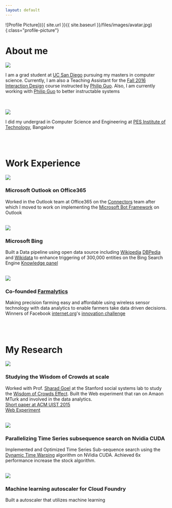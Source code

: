 ```yaml
---
layout: default
---
```



![Profile Picture]({{ site.url }}{{ site.baseurl }}/files/images/avatar.jpg){:class="profile-picture"}

<h1>About me</h1>
<div>
	<img src="{{ site.url }}{{ site.baseurl }}/files/images/ucsd_logo.png" class="logo">
	<p>
		I am a grad student at <a href="http://ucsd.edu" target="_blank">UC San Diego</a> pursuing my masters in computer science. Currently, I am also a Teaching Assistant for the <a href="http://ixd.ucsd.edu/home/f16/" target="_blank">Fall 2016 Interaction Design</a> course instructed by <a href="http://www.pgbovine.net" target="_blank">Philip Guo</a>. Also, I am currently working with <a href="http://www.pgbovine.net" target="_blank">Philip Guo</a> to better instructable systems
	</p>
	<br>
	<br>
</div>

<div>
	<img src="{{ site.url }}{{ site.baseurl }}/files/images/pesit_logo.jpg" class="logo">
	<br>
	<p>
		I did my undergrad in Computer Science and Engineering at <a href="http://pesit.pes.edu/" target="_blank">PES Institute of Technology</a>, Bangalore
	</p>
	<br>
	<br>
</div>


<h1>Work Experience</h1>
<div>
	<img src="{{ site.url }}{{ site.baseurl }}/files/images/outlook_logo.png" class="logo">
	<h3>Microsoft Outlook on Office365</h3>
	<p>
		Worked in the Outlook team at Office365 on the <a href="https://blogs.office.com/2016/03/25/introducing-office-365-connectors/" target="_blank">Connectors</a> team after which I moved to work on implementing the <a href="https://dev.botframework.com/" target="_blank">Microsoft Bot Framework</a> on Outlook
	</p>
	<br>
</div>

<div>
	<img src="{{ site.url }}{{ site.baseurl }}/files/images/bing_logo.png" class="logo">
	<h3>Microsoft Bing</h3>
	<p>
		Built a Data pipeline using open data source including <a href="https://www.wikipedia.org/" target="_blank">Wikipedia</a> <a href="http://wiki.dbpedia.org/" target="_blank">DBPedia</a> and <a href="https://www.wikidata.org/wiki/Wikidata:Main_Page" target="_blank">Wikidata</a> to enhance triggering of 300,000 entities on the Bing Search Engine <a href="https://en.wikipedia.org/wiki/Knowledge_Graph" target="_blank">Knowledge panel</a> 
	</p>
	<br>
</div>

<div>
	<img src="{{ site.url }}{{ site.baseurl }}/files/images/farmalytics_logo.png" class="logo">
	<h3>Co-founded <a href="http://farmalytics.com/" target="_blank">Farmalytics</a></h3>
	<p>
		Making precision farming easy and affordable using wireless sensor technology with data analytics to enable farmers take data driven decisions. Winners of Facebook <a href="https://info.internet.org/en/" target="_blank">internet.org</a>'s <a href="https://info.internet.org/en/blog/2015/10/20/innovationchallengeindia/" target="_blank">innovation challenge</a>
	</p>
	<br>
</div>

<br>
<h1>My Research</h1>
<div>
	<img src="{{ site.url }}{{ site.baseurl }}/files/images/woc_logo.png" class="logo">
	<h3>Studying the Wisdom of Crowds at scale</h3>
	<p>
		Worked with Prof. <a href="https://5harad.com/" target="_blank">Sharad Goel</a> at the Stanford social systems lab to study the <a href="https://wisdomofcrowds.stanford.edu/web/#/about/research" target="_blank">Wisdom of Crowds Effect</a>. Built the Web experiment that ran on Amaon MTurk and involved in the data analytics.
		<br>
		<a href="http://dl.acm.org/citation.cfm?id=2815725" target="_blank">Short paper at ACM UIST 2015</a>
		<br>
		<a href="https://wisdomofcrowds.stanford.edu" target="_blank">Web Experiment</a>
	</p>
	<br>
</div>

<div>
	<img src="{{ site.url }}{{ site.baseurl }}/files/images/cuda_logo.png" class="logo">
	<h3>Parallelizing Time Series subsequence search on Nvidia CUDA</h3>
	<p>
		Implemented and Optimized Time Series Sub-sequence search using the <a href="https://en.wikipedia.org/wiki/Dynamic_time_warping" target="_blank">Dynamic Time Warping</a> algorithm on NVidia CUDA. Achieved 6x performance increase the stock algorithm.
	</p>
	<br>
</div>

<div>
	<img src="{{ site.url }}{{ site.baseurl }}/files/images/cf_logo.png" class="logo">
	<h3>Machine learning autoscaler for Cloud Foundry</h3>
	<p>
		Built a autoscaler that utilizes machine learning 
	</p>
	<br>
	<br>
</div>

